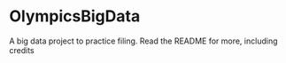 # OlympicsBigData
A big data project to practice filing. Read the README for more, including credits
